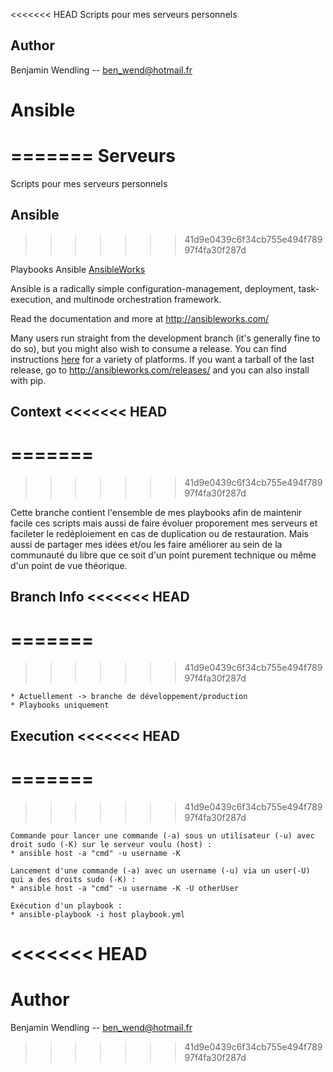 <<<<<<< HEAD
Scripts pour mes serveurs personnels

Author
------

Benjamin Wendling -- ben_wend@hotmail.fr


Ansible
=======
=======
Serveurs
========

Scripts pour mes serveurs personnels


Ansible
-------
>>>>>>> 41d9e0439c6f34cb755e494f78997f4fa30f287d

Playbooks Ansible [AnsibleWorks](http://ansibleworks.com)

Ansible is a radically simple configuration-management, deployment, task-execution, and multinode orchestration framework.

Read the documentation and more at http://ansibleworks.com/

Many users run straight from the development branch (it's generally fine to do so), but you might also wish to consume a release.
You can find instructions [here](http://ansibleworks.com/docs/intro_getting_started.html) for a variety of platforms.
If you want a tarball of the last release, go to http://ansibleworks.com/releases/ and you can also install with pip.

Context
<<<<<<< HEAD
-------
=======
=======
>>>>>>> 41d9e0439c6f34cb755e494f78997f4fa30f287d

Cette branche contient l'ensemble de mes playbooks afin de maintenir facile ces scripts mais aussi de faire évoluer proporement mes serveurs et facileter le redéploiement en cas de duplication ou de restauration.
Mais aussi de partager mes idées et/ou les faire améliorer au sein de la communauté du libre que ce soit d'un point purement technique ou même d'un point de vue théorique.

Branch Info
<<<<<<< HEAD
-----------
=======
===========
>>>>>>> 41d9e0439c6f34cb755e494f78997f4fa30f287d

	* Actuellement -> branche de développement/production
	* Playbooks uniquement

Execution
<<<<<<< HEAD
---------
=======
=========
>>>>>>> 41d9e0439c6f34cb755e494f78997f4fa30f287d

	Commande pour lancer une commande (-a) sous un utilisateur (-u) avec droit sudo (-K) sur le serveur voulu (host) :
	* ansible host -a "cmd" -u username -K

	Lancement d'une commande (-a) avec un username (-u) via un user(-U) qui a des droits sudo (-K) :
	* ansible host -a "cmd" -u username -K -U otherUser

	Exécution d'un playbook :
	* ansible-playbook -i host playbook.yml
<<<<<<< HEAD
=======

Author
======

Benjamin Wendling -- ben_wend@hotmail.fr
>>>>>>> 41d9e0439c6f34cb755e494f78997f4fa30f287d
